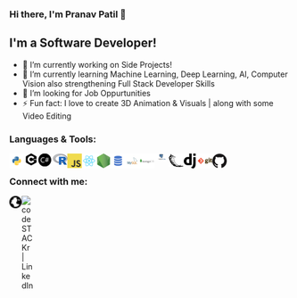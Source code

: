 ### Hi there, I'm Pranav Patil 👋

## I'm a Software Developer!
- 🔭 I’m currently working on Side Projects!
- 🌱 I’m currently learning Machine Learning, Deep Learning, AI, Computer Vision also strengthening Full Stack Developer Skills 
- 👯 I’m looking for Job Oppurtunities
- ⚡ Fun fact: I love to create 3D Animation & Visuals | along with some Video Editing


### Languages & Tools:
[<img align="left" alt="Python" width="26px" src="https://github.com/PranavPatil7/miscellaneous/blob/master/python.png" />][channel]
[<img align="left" alt="csharp" width="26px" src="https://github.com/PranavPatil7/miscellaneous/blob/master/csharp.PNG" />][channel]
[<img align="left" alt="cplusplus" width="26px" src="https://github.com/PranavPatil7/miscellaneous/blob/master/cplusplus.PNG" />][channel]
[<img align="left" alt="R" width="26px" src="https://github.com/PranavPatil7/miscellaneous/blob/master/R.png" />][channel]
[<img align="left" alt="JavaScript" width="26px" src="https://raw.githubusercontent.com/github/explore/80688e429a7d4ef2fca1e82350fe8e3517d3494d/topics/javascript/javascript.png" />][channel]
[<img align="left" alt="React" width="26px" src="https://raw.githubusercontent.com/github/explore/80688e429a7d4ef2fca1e82350fe8e3517d3494d/topics/react/react.png" />][channel]
[<img align="left" alt="Node.js" width="26px" src="https://raw.githubusercontent.com/github/explore/80688e429a7d4ef2fca1e82350fe8e3517d3494d/topics/nodejs/nodejs.png" />][channel]
[<img align="left" alt="SQL" width="26px" src="https://raw.githubusercontent.com/github/explore/80688e429a7d4ef2fca1e82350fe8e3517d3494d/topics/sql/sql.png" />][channel]
[<img align="left" alt="MySQL" width="26px" src="https://raw.githubusercontent.com/github/explore/80688e429a7d4ef2fca1e82350fe8e3517d3494d/topics/mysql/mysql.png" />][channel]
[<img align="left" alt="MongoDB" width="26px" src="https://raw.githubusercontent.com/github/explore/80688e429a7d4ef2fca1e82350fe8e3517d3494d/topics/mongodb/mongodb.png" />][channel]
[<img align="left" alt="R" width="26px" src="https://github.com/PranavPatil7/miscellaneous/blob/master/postgre.png" />][channel]
[<img align="left" alt="R" width="26px" src="https://github.com/PranavPatil7/miscellaneous/blob/master/flask.PNG" />][channel]
[<img align="left" alt="R" width="26px" src="https://github.com/PranavPatil7/miscellaneous/blob/master/dj.PNG" />][channel]
[<img align="left" alt="Git" width="26px" src="https://raw.githubusercontent.com/github/explore/80688e429a7d4ef2fca1e82350fe8e3517d3494d/topics/git/git.png" />][channel]
[<img align="left" alt="GitHub" width="26px" src="https://raw.githubusercontent.com/github/explore/78df643247d429f6cc873026c0622819ad797942/topics/github/github.png" />][channel]

<br />

### Connect with me:

[<img align="left" alt="https://medium.com/%40pranavpatil07" width="22px" src="https://raw.githubusercontent.com/iconic/open-iconic/master/svg/globe.svg" />][website]
[<img align="left" alt="codeSTACKr | LinkedIn" width="22px" src="https://cdn.jsdelivr.net/npm/simple-icons@v3/icons/linkedin.svg" />][linkedin]

<br />


[website]: https://medium.com/%40pranavpatil07
[linkedin]: https://www.linkedin.com/in/pranavpatil07

[channel]: https://www.youtube.com/playlist?list=PLkwxH9e_vrAK4TdffpxKY3QGyHCpxFcQ0
